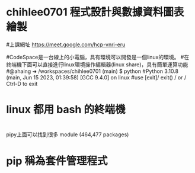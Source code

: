 # chihlee0701 程式設計與數據資料圖表繪製
#上課網址
https://meet.google.com/hcp-vnri-eru

#CodeSpace是一台線上的小電腦，具有環境可以開發是一個linux的環境。
#在終端機下面可以直接進行linux環境操作編輯器(linux share)，具有簡單運算功能
#@ahaing ➜ /workspaces/chihlee0701 (main) $ python
#Python 3.10.8 (main, Jun 15 2023, 01:39:58) [GCC 9.4.0] on linux
#use [exit]/ exit() / or / Ctrl-D to exit
# linux 都用 bash 的終端機
#
 pipy上面可以找到很多 module (464,477 packages)
# pip 稱為套件管理程式
#
